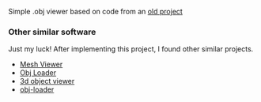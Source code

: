 Simple .obj viewer based on code from an [old project](http://openglsamples.sourceforge.net/projects/index.php/blog/index/)

### Other similar software
Just my luck! After implementing this project, I found other similar projects.

* [Mesh Viewer](http://mview.sourceforge.net/)
* [Obj Loader](http://sourceforge.net/projects/objloader/)
* [3d object viewer](https://code.google.com/p/3d-object-viewer/downloads/list)
* [obj-loader](https://github.com/roneygomes/obj-loader)
